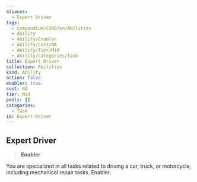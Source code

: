 ```yaml
---
aliases:
  - Expert Driver
tags:
  - Compendium/CSRD/en/Abilities
  - Ability
  - Ability/Enabler
  - Ability/Cost/NA
  - Ability/Tier/Mid
  - Ability/Categories/Task
title: Expert Driver
collection: Abilities
kind: Ability
action: false
enabler: true
cost: NA
tier: Mid
pools: []
categories:
  - Task
id: Expert-Driver
---
```

## Expert Driver    
>**Enabler**  
    
You are specialized in all tasks related to driving a car, truck, or motorcycle, including mechanical repair tasks. Enabler.
